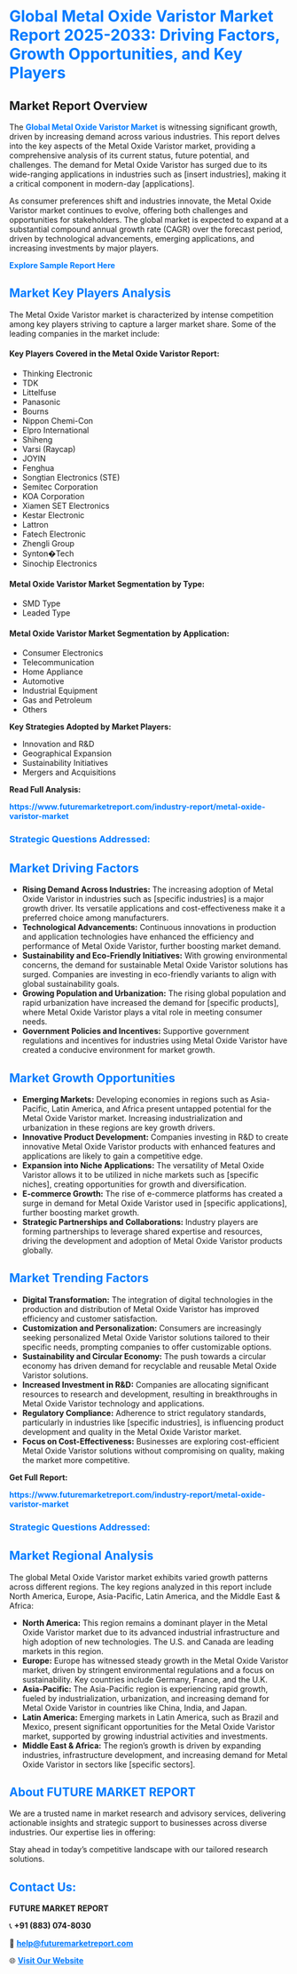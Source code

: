 <h1 style="color: #007BFF;">Global Metal Oxide Varistor Market Report 2025-2033: Driving Factors, Growth Opportunities, and Key Players</h1>

<section id="overview">
<h2>Market Report Overview</h2>
<p>The <a href="https://www.futuremarketreport.com/industry-report/metal-oxide-varistor-market" style="color: #007BFF; text-decoration: none;"><strong>Global Metal Oxide Varistor Market</strong></a> is witnessing significant growth, driven by increasing demand across various industries. This report delves into the key aspects of the Metal Oxide Varistor market, providing a comprehensive analysis of its current status, future potential, and challenges. The demand for Metal Oxide Varistor has surged due to its wide-ranging applications in industries such as [insert industries], making it a critical component in modern-day [applications].</p>
<p>As consumer preferences shift and industries innovate, the Metal Oxide Varistor market continues to evolve, offering both challenges and opportunities for stakeholders. The global market is expected to expand at a substantial compound annual growth rate (CAGR) over the forecast period, driven by technological advancements, emerging applications, and increasing investments by major players.</p>
</section>

<section id="overview">
<p><a href="https://www.futuremarketreport.com/request-sample/reportId=27088" style="color: #007BFF; text-decoration: none;"><strong>Explore Sample Report Here</strong></a></p>
</section>

<section id="key-players">
<h2 style="color: #007BFF;">Market Key Players Analysis</h2>
<p>The Metal Oxide Varistor market is characterized by intense competition among key players striving to capture a larger market share. Some of the leading companies in the market include:</p>
<h4>Key Players Covered in the Metal Oxide Varistor Report:</h4>
<ul><li>Thinking Electronic</li><li>TDK</li><li>Littelfuse</li><li>Panasonic</li><li>Bourns</li><li>Nippon Chemi-Con</li><li>Elpro International</li><li>Shiheng</li><li>Varsi (Raycap)</li><li>JOYIN</li><li>Fenghua</li><li>Songtian Electronics (STE)</li><li>Semitec Corporation</li><li>KOA Corporation</li><li>Xiamen SET Electronics</li><li>Kestar Electronic</li><li>Lattron</li><li>Fatech Electronic</li><li>Zhengli Group</li><li>Synton�Tech</li><li>Sinochip Electronics</li></ul>
<h4>Metal Oxide Varistor Market Segmentation by Type:</h4>
<ul><li>SMD Type</li><li>Leaded Type</li></ul>

<h4>Metal Oxide Varistor Market Segmentation by Application:</h4>
<ul><li>Consumer Electronics</li><li>Telecommunication</li><li>Home Appliance</li><li>Automotive</li><li>Industrial Equipment</li><li>Gas and Petroleum</li><li>Others</li></ul>
<p><strong>Key Strategies Adopted by Market Players:</strong></p>
<ul>
<li>Innovation and R&D</li>
<li>Geographical Expansion</li>
<li>Sustainability Initiatives</li>
<li>Mergers and Acquisitions</li>
</ul>
</section>

<section>
<p><strong>Read Full Analysis: </strong></p><a href="https://www.futuremarketreport.com/industry-report/metal-oxide-varistor-market" style="color: #007BFF; text-decoration: none;"><strong>https://www.futuremarketreport.com/industry-report/metal-oxide-varistor-market</strong></a>
<h3 style="color: #007BFF;">Strategic Questions Addressed:</h3>
</section>

<section id="driving-factors">
<h2 style="color: #007BFF;">Market Driving Factors</h2>
<ul>
<li><strong>Rising Demand Across Industries:</strong> The increasing adoption of Metal Oxide Varistor in industries such as [specific industries] is a major growth driver. Its versatile applications and cost-effectiveness make it a preferred choice among manufacturers.</li>
<li><strong>Technological Advancements:</strong> Continuous innovations in production and application technologies have enhanced the efficiency and performance of Metal Oxide Varistor, further boosting market demand.</li>
<li><strong>Sustainability and Eco-Friendly Initiatives:</strong> With growing environmental concerns, the demand for sustainable Metal Oxide Varistor solutions has surged. Companies are investing in eco-friendly variants to align with global sustainability goals.</li>
<li><strong>Growing Population and Urbanization:</strong> The rising global population and rapid urbanization have increased the demand for [specific products], where Metal Oxide Varistor plays a vital role in meeting consumer needs.</li>
<li><strong>Government Policies and Incentives:</strong> Supportive government regulations and incentives for industries using Metal Oxide Varistor have created a conducive environment for market growth.</li>
</ul>
</section>

<section id="growth-opportunities">
<h2 style="color: #007BFF;">Market Growth Opportunities</h2>
<ul>
<li><strong>Emerging Markets:</strong> Developing economies in regions such as Asia-Pacific, Latin America, and Africa present untapped potential for the Metal Oxide Varistor market. Increasing industrialization and urbanization in these regions are key growth drivers.</li>
<li><strong>Innovative Product Development:</strong> Companies investing in R&D to create innovative Metal Oxide Varistor products with enhanced features and applications are likely to gain a competitive edge.</li>
<li><strong>Expansion into Niche Applications:</strong> The versatility of Metal Oxide Varistor allows it to be utilized in niche markets such as [specific niches], creating opportunities for growth and diversification.</li>
<li><strong>E-commerce Growth:</strong> The rise of e-commerce platforms has created a surge in demand for Metal Oxide Varistor used in [specific applications], further boosting market growth.</li>
<li><strong>Strategic Partnerships and Collaborations:</strong> Industry players are forming partnerships to leverage shared expertise and resources, driving the development and adoption of Metal Oxide Varistor products globally.</li>
</ul>
</section>

<section id="trending-factors">
<h2 style="color: #007BFF;">Market Trending Factors</h2>
<ul>
<li><strong>Digital Transformation:</strong> The integration of digital technologies in the production and distribution of Metal Oxide Varistor has improved efficiency and customer satisfaction.</li>
<li><strong>Customization and Personalization:</strong> Consumers are increasingly seeking personalized Metal Oxide Varistor solutions tailored to their specific needs, prompting companies to offer customizable options.</li>
<li><strong>Sustainability and Circular Economy:</strong> The push towards a circular economy has driven demand for recyclable and reusable Metal Oxide Varistor solutions.</li>
<li><strong>Increased Investment in R&D:</strong> Companies are allocating significant resources to research and development, resulting in breakthroughs in Metal Oxide Varistor technology and applications.</li>
<li><strong>Regulatory Compliance:</strong> Adherence to strict regulatory standards, particularly in industries like [specific industries], is influencing product development and quality in the Metal Oxide Varistor market.</li>
<li><strong>Focus on Cost-Effectiveness:</strong> Businesses are exploring cost-efficient Metal Oxide Varistor solutions without compromising on quality, making the market more competitive.</li>
</ul>
</section>

<section>
<p><strong>Get Full Report: </strong></p><a href="https://www.futuremarketreport.com/industry-report/metal-oxide-varistor-market" style="color: #007BFF; text-decoration: none;"><strong>https://www.futuremarketreport.com/industry-report/metal-oxide-varistor-market</strong></a>
<h3 style="color: #007BFF;">Strategic Questions Addressed:</h3>
</section>


<section id="regional-analysis">
<h2 style="color: #007BFF;">Market Regional Analysis</h2>
<p>The global Metal Oxide Varistor market exhibits varied growth patterns across different regions. The key regions analyzed in this report include North America, Europe, Asia-Pacific, Latin America, and the Middle East & Africa:</p>
<ul>
<li><strong>North America:</strong> This region remains a dominant player in the Metal Oxide Varistor market due to its advanced industrial infrastructure and high adoption of new technologies. The U.S. and Canada are leading markets in this region.</li>
<li><strong>Europe:</strong> Europe has witnessed steady growth in the Metal Oxide Varistor market, driven by stringent environmental regulations and a focus on sustainability. Key countries include Germany, France, and the U.K.</li>
<li><strong>Asia-Pacific:</strong> The Asia-Pacific region is experiencing rapid growth, fueled by industrialization, urbanization, and increasing demand for Metal Oxide Varistor in countries like China, India, and Japan.</li>
<li><strong>Latin America:</strong> Emerging markets in Latin America, such as Brazil and Mexico, present significant opportunities for the Metal Oxide Varistor market, supported by growing industrial activities and investments.</li>
<li><strong>Middle East & Africa:</strong> The region’s growth is driven by expanding industries, infrastructure development, and increasing demand for Metal Oxide Varistor in sectors like [specific sectors].</li>
</ul>
</section>

<footer>
<h2 style="color: #007BFF;">About FUTURE MARKET REPORT</h2>
<p>We are a trusted name in market research and advisory services, delivering actionable insights and strategic support to businesses across diverse industries. Our expertise lies in offering:</p>

<p>Stay ahead in today’s competitive landscape with our tailored research solutions.</p>

<h2 style="color: #007BFF;">Contact Us:</h2>
<p><strong>FUTURE MARKET REPORT</strong></p>
<p>📞 <strong>+91 (883) 074-8030</strong></p>
<p>📧 <strong><a href="mailto:help@futuremarketreport.com" style="color: #007BFF;">help@futuremarketreport.com</a></strong></p>
<p>🌐 <strong><a href="https://www.futuremarketreport.com/" style="color: #007BFF;">Visit Our Website</a></strong></p>
</footer>